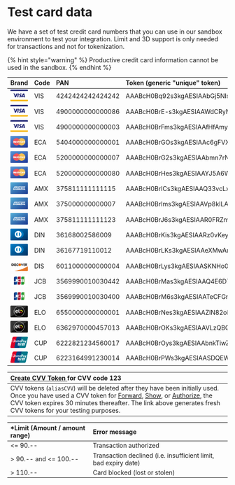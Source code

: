 # Test card data

We have a set of test credit card numbers that you can use in our sandbox environment to test your integration. Limit and 3D support is only needed for transactions and not for tokenization.

{% hint style="warning" %}
Productive credit card information cannot be used in the sandbox.
{% endhint %}

| Brand | Code | PAN | Token \(generic "unique" token\) | Expiry | CVV | Limit | 3D |
| :--- | :--- | :--- | :--- | :--- | :--- | :--- | :--- |
| ![](.gitbook/assets/logo_visa%20%281%29.png) | VIS | 4242424242424242 | AAABcH0Bq92s3kgAESIAAbGj5NIsAHWC | 12/2021 | 123 | yes | No |
| ![](.gitbook/assets/logo_visa%20%282%29.png) | VIS | 4900000000000086 | AAABcH0BrE-s3kgAESIAAWdCRyMPAGvp | 12/2021 | 123 | No | Yes |
| ![](.gitbook/assets/logo_visa.png) | VIS | 4900000000000003 | AAABcH0BrFms3kgAESIAAfHfAmyjACIJ | 12/2021 | 123 | No | Yes |
| ![](.gitbook/assets/logo_mastercard.png) | ECA | 5404000000000001 | AAABcH0BrGOs3kgAESIAAc6gFVXTAGTv | 12/2021 | 123 | Yes | Yes |
| ![](.gitbook/assets/logo_mastercard%20%281%29.png) | ECA | 5200000000000007 | AAABcH0BrG2s3kgAESIAAbmn7rNZAC1l | 12/2021 | 123 | No | No |
| ![](.gitbook/assets/logo_mastercard%20%282%29.png) | ECA | 5200000000000080 | AAABcH0BrHes3kgAESIAAYJ5A6WzAFsz | 12/2021 | 123 | No | Yes |
| ![](.gitbook/assets/logo_amex.png) | AMX | 375811111111115 | AAABcH0BrICs3kgAESIAAQ33vcLxADJm | 12/2021 | 1234 | Yes | No |
| ![](.gitbook/assets/logo_amex%20%281%29.png) | AMX | 375000000000007 | AAABcH0BrIms3kgAESIAAVp8kILAAAka | 12/2021 | 1234 | No | Yes |
| ![](.gitbook/assets/logo_amex%20%282%29.png) | AMX | 375811111111123 | AAABcH0BrJ6s3kgAESIAAR0FRZnvADsW | 12/2021 | 1234 | No | No |
| ![](.gitbook/assets/logo_diners.png) | DIN | 36168002586009 | AAABcH0BrKis3kgAESIAARz0vKeyAJP1 | 12/2021 | 123 | Yes | - |
| ![](.gitbook/assets/logo_diners%20%281%29.png) | DIN | 36167719110012 | AAABcH0BrLKs3kgAESIAAeXMwAnVALLl | 12/2021 | 123 | No | - |
| ![](.gitbook/assets/logo_discover.png) | DIS | 6011000000000004 | AAABcH0BrLys3kgAESIAASKNHo0kAGkv | 06/2021 | 123 | - | - |
| ![](.gitbook/assets/logo_jcb%20%281%29.png) | JCB | 3569990010030442 | AAABcH0BrMas3kgAESIAAQ4E6D72AL1p | 12/2021 | 123 | Yes | - |
| ![](.gitbook/assets/logo_jcb.png) | JCB | 3569990010030400 | AAABcH0BrM6s3kgAESIAATeCFGr8AHNk | 12/2021 | 123 | No | No |
| ![](.gitbook/assets/logo_elo%20%281%29.png) | ELO | 6550000000000001 | AAABcH0BrNes3kgAESIAAZlN82oMAH2p | 12/2018 | 123 | - | - |
| ![](.gitbook/assets/logo_elo.png) | ELO | 6362970000457013 | AAABcH0BrOKs3kgAESIAAVLzQBQNADfQ | 12/2018 | 123 | - | - |
| ![](.gitbook/assets/logo_cup%20%281%29.png) | CUP | 6222821234560017 | AAABcH0BrOys3kgAESIAAbnkTiwZAKFg | 12/2021 | - | No | Yes |
| ![](.gitbook/assets/logo_cup.png) | CUP | 6223164991230014 | AAABcH0BrPWs3kgAESIAASDQEWOHACL7 | 12/2021 | - | No | No |

| [**Create CVV Token** ](https://sandbox.pci-proxy.com/v1/push/push-tester?cvv=123)for CVV code 123 |
| :--- |
| CVV tokens \(`aliasCVV`\) will be deleted after they have been initially used. Once you have used a CVV token for [Forward](use-stored-cards/forward/), [Show](use-stored-cards/show.md), or [Authorize](use-stored-cards/authorize-settle/), the CVV token expires 30 minutes thereafter. The link above generates fresh CVV tokens for your testing purposes.  |

| \*Limit \(Amount / amount range\) | Error message |
| :--- | :--- |
| &lt;= 90.-- | Transaction authorized |
| &gt; 90.-- and &lt;= 100.-- | Transaction declined \(i.e. insufficient limit, bad expiry date\) |
| &gt; 110.-- | Card blocked \(lost or stolen\) |



